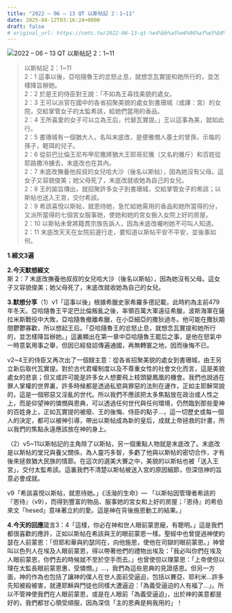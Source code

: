 ```yaml
---
title: "2022 – 06 – 13 QT 以斯帖記 2：1~11"
date: 2025-04-12T03:16:24+0800
draft: false
# original_url: https://cmtc.tw/2022-06-13-qt-%e4%bb%a5%e6%96%af%e5%b8%96%e8%a8%98-2%ef%bc%9a111
---
```


![2022 – 06 – 13 QT 以斯帖記 2：1\~11](/images/qt.jpg  "2022 – 06 – 13 QT 以斯帖記 2：1\~11")

> 以斯帖記 2：1\~11  
> 2：1 這事以後，亞哈隨魯王的忿怒止息，就想念瓦實提和她所行的，並怎樣降旨辦她。  
> 2：2 於是王的侍臣對王說：「不如為王尋找美貌的處女。  
> 2：3 王可以派官在國中的各省招聚美貌的處女到書珊城（或譯：宮）的女院，交給掌管女子的太監希該，給她們當用的香品。  
> 2：4 王所喜愛的女子可以立為王后，代替瓦實提。」王以這事為美，就如此行。  
> 2：5 書珊城有一個猶大人，名叫末底改，是便雅憫人基士的曾孫，示每的孫子，睚珥的兒子。  
> 2：6 從前巴比倫王尼布甲尼撒將猶大王耶哥尼雅（又名約雅斤）和百姓從耶路撒冷擄去，末底改也在其內。  
> 2：7 末底改撫養他叔叔的女兒哈大沙（後名以斯帖），因為她沒有父母。這女子又容貌俊美；她父母死了，末底改就收她為自己的女兒。  
> 2：8 王的諭旨傳出，就招聚許多女子到書珊城，交給掌管女子的希該；以斯帖也送入王宮，交付希該。  
> 2：9 希該喜悅以斯帖，就恩待她，急忙給她需用的香品和她所當得的分，又派所當得的七個宮女服事她，使她和她的宮女搬入女院上好的房屋。  
> 2：10 以斯帖未曾將籍貫宗族告訴人，因為末底改囑咐她不可叫人知道。  
> 2：11 末底改天天在女院前邊行走，要知道以斯帖平安不平安，並後事如何。

**1.經文3遍**

**2.今天默想經文**  
斯 2：7 末底改撫養他叔叔的女兒哈大沙（後名以斯帖），因為她沒有父母。這女子又容貌俊美；她父母死了，末底改就收她為自己的女兒。

**3.默想分享**（1）v1「這事以後」根據希臘史家希羅多德記載，此時約為主前479年冬天。亞哈隨魯王平定巴比倫叛亂之後，率領百萬大軍遠征希臘，波斯海軍在薩拉米斯戰役中大敗，亞哈隨魯撤離希臘，在小亞細亞的撒狄過冬。他可能在撒狄期間鬱鬱寡歡，所以想起王后。「亞哈隨魯王的忿怒止息，就想念瓦實提和她所行的，並怎樣降旨辦她。」這裏顯出在第一章中亞哈隨魯王罷后之事，是他在怒氣中一時意氣用事之舉，但因已經發詔傳遍通國，再無轉寰之地，因而後悔不已。

v2\~4王的侍臣又再次出了一個餿主意：從各省招聚美貌的處女到書珊城，由王另立新后取代瓦實提。對於古代君權制度以及不尊重女性的社會文化而言，這是美貌處女的悲哀；但又或許可能是許多女人想要飛上枝頭變鳳凰的機會。我們也說過在罪人掌權的世界裏，許多時候都是透過私慾與罪惡的法則在運作，正如主耶穌常說的，這是一個邪惡又淫亂的世代。所以我們不應該把太多焦點放在政治或人性之上，而是仰望神的憐憫與恩典，可以透過任何世代與任何環境，仍然臨到那些愛神的百姓身上，正如瓦實提的被廢、王的後悔、侍臣的點子…，這一切歷史或每一個人的決定，都可以被神引導，帶出以斯帖成為新的皇后，成就上帝拯救的計畫，所以我們的焦點永遠應該放在神的身上。

（2）v5\~11以斯帖記的主角除了以斯帖，另一個重點人物就是末底改了。末底改是以斯帖的堂兄與養父關係，為人靈巧多智，多虧了他與以斯帖的密切合作，才有後來拯救猶大民族的情節。在這次的選美大賽之中，美貌的以斯帖也被「送入王宮」，交付太監希該。這裏我們不清楚以斯帖被送入宮的原因細節，但深信神的旨意必會成就。

v9「希該喜悅以斯帖，就恩待她。」《活潑的生命》— 「以斯帖因管理者希該的『恩待』（v9），而得到豐富的物品、服事她的宮女和上好的房屋；『恩待』的希伯來文「hesed」意味著立約的愛。這是神在背後施恩動工的結果。」

**4.今天的回應**箴言3：4「這樣，你必在神和世人眼前蒙恩寵，有聰明。」這是我們都很喜歡的應許，正如以斯帖在希該與王的眼前蒙恩一樣。聖經中也曾提過神使約瑟在人前蒙恩：「但耶和華與約瑟同在，向他施恩，使他在司獄的眼前蒙恩。」神曾叫以色列人在埃及人眼前蒙恩，得以帶著他們的禮物出埃及：「我必叫你們在埃及人眼前蒙恩，你們去的時候就不至於空手而去。」也曾使但以理蒙恩：「上帝使但以理在太監長眼前蒙恩惠，受憐憫。」…，我們為這些恩典的見證感恩。但另一方面，神的作為也包括了讓神的僕人在世人面前受逼迫，包括以賽亞、耶利米…許多先知被殺被害，就連耶穌與門徒也同樣大遭逼迫：「為義受逼迫的人有福了…」。所以不管神使我們在人眼前蒙恩，或是在人眼前「為義受逼迫」，出於神的美意都是好的，我們都甘心領受順服，因為深信「主的恩典是夠我用的」！
